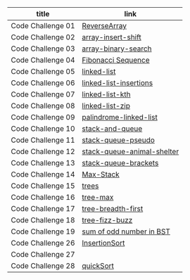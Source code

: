 |  title  | link   |
| ----------- | ----------- |
|  Code Challenge 01      | [ReverseArray](https://github.com/MayyadahShehadeh/data-structures-and-algorithms1/tree/master/javascript/401-Code-Challenge/reverseArray)    |
|  Code Challenge 02      | [array-insert-shift](https://github.com/MayyadahShehadeh/data-structures-and-algorithms1/tree/master/javascript/401-Code-Challenge/array-insert-shift)  |
|  Code Challenge 03      | [array-binary-search](https://github.com/MayyadahShehadeh/data-structures-and-algorithms1/tree/master/javascript/401-Code-Challenge/array-binary-search)  |
|  Code Challenge 04     | [Fibonacci Sequence](https://github.com/MayyadahShehadeh/data-structures-and-algorithms1/tree/master/javascript/401-Code-Challenge/Fibonacci-Sequence)  |
|  Code Challenge 05     | [linked-list](https://github.com/MayyadahShehadeh/data-structures-and-algorithms1/tree/master/javascript/401-Code-Challenge/linked-list)  |
|  Code Challenge 06     | [linked-list-insertions](https://github.com/MayyadahShehadeh/data-structures-and-algorithms1/tree/master/javascript/401-Code-Challenge/linked-list-insertions)  |
|  Code Challenge 07    | [linked-list-kth](https://github.com/MayyadahShehadeh/data-structures-and-algorithms1/tree/master/javascript/401-Code-Challenge/linked-list-kth)  |
|  Code Challenge 08    | [linked-list-zip](https://github.com/MayyadahShehadeh/data-structures-and-algorithms1/tree/master/javascript/401-Code-Challenge/linked-list-zip)  |
|  Code Challenge 09    | [palindrome-linked-list](https://github.com/MayyadahShehadeh/data-structures-and-algorithms1/tree/master/javascript/401-Code-Challenge/palindrome-linked-list)  |
|  Code Challenge 10   | [stack-and-queue](https://github.com/MayyadahShehadeh/data-structures-and-algorithms1/tree/master/javascript/401-Code-Challenge/stack-and-queue)  |
|  Code Challenge 11   | [stack-queue-pseudo](https://github.com/MayyadahShehadeh/data-structures-and-algorithms1/tree/master/javascript/401-Code-Challenge/stack-queue-pseudo)  |
|  Code Challenge 12   | [stack-queue-animal-shelter](https://github.com/MayyadahShehadeh/data-structures-and-algorithms1/tree/master/javascript/401-Code-Challenge/stack-queue-animal-shelter)  |
|  Code Challenge 13   | [stack-queue-brackets](https://github.com/MayyadahShehadeh/data-structures-and-algorithms1/tree/master/javascript/401-Code-Challenge/stack-queue-brackets)  |
|  Code Challenge 14   | [Max-Stack](https://github.com/MayyadahShehadeh/data-structures-and-algorithms1/tree/master/javascript/401-Code-Challenge/Max-Stack)  |
|  Code Challenge 15   | [trees](https://github.com/MayyadahShehadeh/data-structures-and-algorithms1/tree/master/javascript/401-Code-Challenge/trees)  |
|  Code Challenge 16   | [tree-max](https://github.com/MayyadahShehadeh/data-structures-and-algorithms1/tree/master/javascript/401-Code-Challenge/tree-max)  |
|  Code Challenge 17   | [tree-breadth-first](https://github.com/MayyadahShehadeh/data-structures-and-algorithms1/tree/master/javascript/401-Code-Challenge/tree-breadth-first)  |
|  Code Challenge 18   | [tree-fizz-buzz](https://github.com/MayyadahShehadeh/data-structures-and-algorithms1/tree/master/javascript/401-Code-Challenge/tree-fizz-buzz)  |
|  Code Challenge 19   | [sum of odd number in BST](https://github.com/MayyadahShehadeh/data-structures-and-algorithms1/tree/master/javascript/401-Code-Challenge/sum-BST)  |
|  Code Challenge 26   | [InsertionSort](https://github.com/MayyadahShehadeh/data-structures-and-algorithms1/tree/master/javascript/401-Code-Challenge/InsertionSort)  |
|  Code Challenge 27   | [](https://github.com/MayyadahShehadeh/data-structures-and-algorithms1/tree/master/javascript/401-Code-Challenge/)  |
|  Code Challenge 28   | [quickSort](https://github.com/MayyadahShehadeh/data-structures-and-algorithms1/tree/master/javascript/401-Code-Challenge/quickSort)  |
